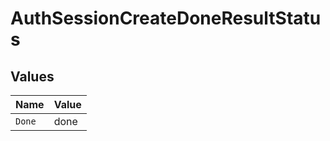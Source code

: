 # AuthSessionCreateDoneResultStatus


## Values

| Name   | Value  |
| ------ | ------ |
| `Done` | done   |
